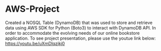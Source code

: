 # AWS-Project
Created a NOSQL Table (DynamoDB) that was used to store and retrieve data using AWS SDK for Python (Boto3) to interact with DynamoDB API. In order to accommodate the evolving needs of our online bookstore application.
To see project presentation, please use the youtue link below:
https://youtu.be/uXmDlqzjkj0
